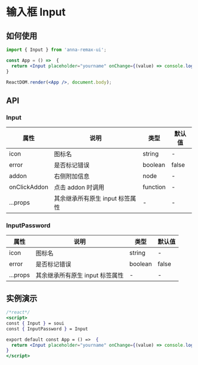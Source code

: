 # 输入框 Input

## 如何使用
```jsx
import { Input } from 'anna-remax-ui';

const App = () =>  {
  return <Input placeholder="yourname" onChange={(value) => console.log(value)} />
}

ReactDOM.render(<App />, document.body);
```


## API
### Input
|     属性     |              说明               |   类型   | 默认值 |
| ------------ | ------------------------------- | -------- | ------ |
| icon         | 图标名                          | string   | -      |
| error        | 是否标记错误                    | boolean  | false  |
| addon        | 右侧附加信息                    | node     | -      |
| onClickAddon | 点击 addon 时调用               | function | -      |
| ...props     | 其余继承所有原生 input 标签属性 | -        | -      |

### InputPassword
|   属性   |              说明               |  类型   | 默认值 |
| -------- | ------------------------------- | ------- | ------ |
| icon     | 图标名                          | string  | -      |
| error    | 是否标记错误                    | boolean | false  |
| ...props | 其余继承所有原生 input 标签属性 | -       | -      |


## 实例演示
```jsx
/*react*/
<script>
const { Input } = soui
const { InputPassword } = Input

export default const App = () =>  {
  return <Input placeholder="yourname" onChange={(value) => console.log(value)} />
}
</script>
```

